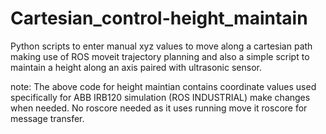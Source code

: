 # Cartesian_control-height_maintain
Python scripts to enter manual xyz values to move along a cartesian path making use of ROS moveit trajectory planning and also a simple script to maintain a height  along an axis paired with ultrasonic sensor.

note:
The above code for height maintian contains coordinate values used specifically for ABB IRB120 simulation (ROS INDUSTRIAL) make changes when needed.
No roscore needed as it uses running move it roscore for message transfer.
